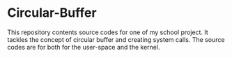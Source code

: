 # Circular-Buffer
This repository contents source codes for one of my school project. It tackles the concept of circular buffer and creating system calls. The source codes are for both for the user-space and the kernel.
